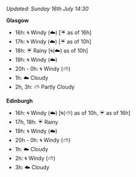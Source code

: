 *Updated: Sunday 16th July 14:30*

**Glasgow**

* 16h: :cyclone: Windy (:cloud:) [:umbrella: as of 16h]
* 17h: :cyclone: Windy (:cloud:) [:umbrella: as of 10h]
* 18h: :umbrella: Rainy [:cyclone:(:cloud:) as of 10h]
* 19h: :cyclone: Windy (:cloud:)
* 20h - 0h: :cyclone: Windy (:partly_sunny:)
* 1h: :cloud: Cloudy
* 2h, 3h: :partly_sunny: Partly Cloudy

**Edinburgh**

* 16h: :cyclone: Windy (:cloud:) [:cyclone:(:partly_sunny:) as of 10h, :umbrella: as of 16h]
* 17h, 18h: :umbrella: Rainy
* 19h: :cyclone: Windy (:cloud:)
* 20h - 0h: :cyclone: Windy (:partly_sunny:)
* 1h: :cloud: Cloudy
* 2h: :cyclone: Windy (:partly_sunny:)
* 3h: :cloud: Cloudy

